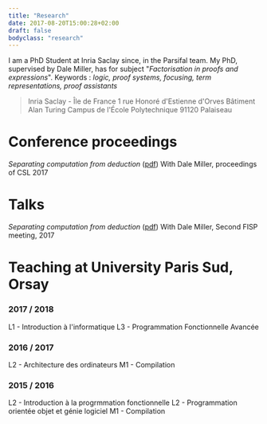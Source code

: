 ```yaml
---
title: "Research"
date: 2017-08-20T15:00:28+02:00
draft: false
bodyclass: "research"
---
```

I am a PhD Student at Inria Saclay since, in the Parsifal team. My PhD, supervised by Dale Miller, has for subject "*Factorisation in proofs and expressions*".
Keywords : *logic, proof systems, focusing, term representations, proof assistants*

>Inria Saclay - Île de France
>1 rue Honoré d'Estienne d'Orves
>Bâtiment Alan Turing
>Campus de l'École Polytechnique
>91120 Palaiseau

# Conference proceedings
*Separating computation from deduction* ([pdf](http://www.lix.polytechnique.fr/Labo/Dale.Miller/papers/csl2017.pdf))
With Dale Miller, proceedings of CSL 2017

# Talks
*Separating computation from deduction* ([pdf](slides))
With Dale Miller, Second FISP meeting, 2017

# Teaching at University Paris Sud, Orsay
### 2017 / 2018
L1 - Introduction à l'informatique
L3 - Programmation Fonctionnelle Avancée
### 2016 / 2017
L2 - Architecture des ordinateurs
M1 - Compilation
### 2015 / 2016
L2 - Introduction à la progrmmation fonctionnelle
L2 - Programmation orientée objet et génie logiciel
M1 - Compilation
